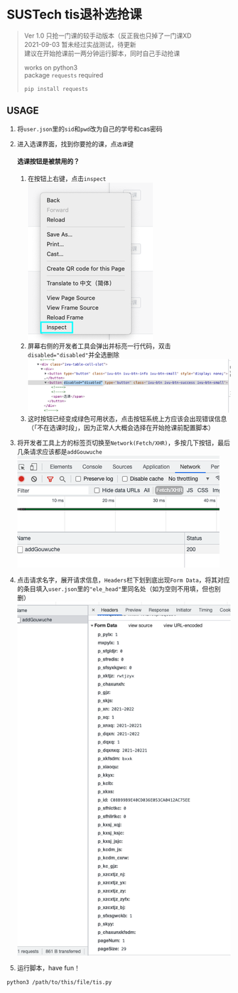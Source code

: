# SUSTech tis退补选抢课


> Ver 1.0 只抢一门课的较手动版本（反正我也只掉了一门课XD  
> 2021-09-03 暂未经过实战测试，待更新  
> 建议在开始抢课前一两分钟运行脚本，同时自己手动抢课  
> 
> works on python3  
> package `requests` required  
> ```
> pip install requests
> ```


## USAGE

1. 将`user.json`里的`sid`和`pwd`改为自己的学号和cas密码
2. 进入选课界面，找到你要抢的课，点`选课`键


    #### 选课按钮是被禁用的？
    1. 在按钮上右键，点击`inspect`  
    ![](./1.png)
    2. 屏幕右侧的开发者工具会弹出并标亮一行代码，双击`disabled="disabled"`并全选删除  
    ![](./2.png)
    3. 这时按钮已经变成绿色可用状态，点击按钮系统上方应该会出现错误信息（「不在选课时段」，因为正常人大概会选择在开始抢课前配置脚本）


3. 将开发者工具上方的标签页切换至`Network(Fetch/XHR)`，多按几下按钮，最后几条请求应该都是`addGouwuche`  
![](./3.png)
4. 点击请求名字，展开请求信息，`Headers`栏下划到底出现`Form Data`，将其对应的条目填入`user.json`里的`"ele_head"`里同名处（如为空则不用填，但也别删）  
![](./4.png)
5. 运行脚本，have fun！
```
python3 /path/to/this/file/tis.py
```

